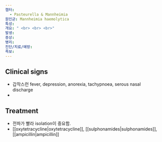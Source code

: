 ```yaml
---
챕터:
  - Pasteurella & Mannheimia
원인균: Mannheimia haemolytica
특성: 
개요: " <br> <br> <br>"
발생: 
증상: 
병리: 
진단/치료/예방: 
족보: 
---
```

## Clinical signs
- 갑작스런 fever, depression, anorexia, tachypnoea, serous nasal discharge
- 
## Treatment
- 전파가 빨라 isolation이 중요함.
- [[oxytetracycline|oxytetracycline]], [[sulphonamides|sulphonamides]], [[ampicillin|ampicillin]]